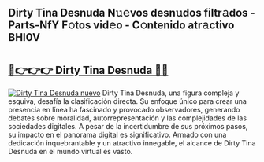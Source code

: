 ## Dirty Tina Desnuda N𝚞𝚎vos desn𝚞dos filtr𝚊dos - Parts-NfY F𝚘tos vid𝚎o - C𝚘ntenido atr𝚊ctivo BHI0V

# <h2><a href="http://mb8hmj2.tromn.icu/?c=Dirty+Tina+Desnuda">🔗👉👉👉 Dirty Tina Desnuda 🔗🔗</a></h2>

[![Dirty Tina Desnuda nuevo](https://i.imgur.com/pEAQMta.gif)](http://mb8hmj2.tromn.icu/?c=Dirty+Tina+Desnuda)
Dirty Tina Desnuda, una figura compleja y esquiva, desafía la clasificación directa. Su enfoque único para crear una presencia en línea ha fascinado y provocado observadores, generando debates sobre moralidad, autorrepresentación y las complejidades de las sociedades digitales. A pesar de la incertidumbre de sus próximos pasos, su impacto en el panorama digital es significativo. Armado con una dedicación inquebrantable y un atractivo innegable, el alcance de Dirty Tina Desnuda en el mundo virtual es vasto.
